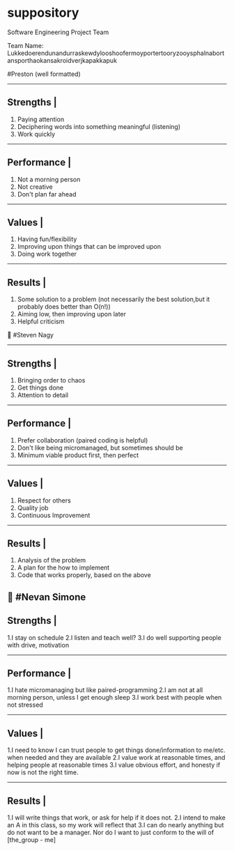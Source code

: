 # suppository
Software Engineering Project Team

Team Name: Lukkedoerendunandurraskewdylooshoofermoyportertooryzooysphalnabortansporthaokansakroidverjkapakkapuk

#Preston (well formatted)

-----------
Strengths |
-----------
1. Paying attention
2. Deciphering words into something meaningful (listening)
3. Work quickly

-------------
Performance |
-------------
1. Not a morning person
2. Not creative
3. Don't plan far ahead

--------
Values |
--------
1. Having fun/flexibility
2. Improving upon things that can be improved upon
3. Doing work together

---------
Results |
---------
1. Some solution to a problem (not necessarily the best solution,but it probably does better than O(n!)) 
2. Aiming low, then improving upon later
3. Helpful criticism


#Steven Nagy

-----------
Strengths |
-----------
1. Bringing order to chaos
2. Get things done
3. Attention to detail

-------------
Performance |
-------------
1. Prefer collaboration (paired coding is helpful)
2. Don't like being micromanaged, but sometimes should be
3. Minimum viable product first, then perfect

--------
Values |
--------
1. Respect for others
2. Quality job
3. Continuous Improvement

---------
Results |
---------
1. Analysis of the problem
2. A plan for the how to implement
3. Code that works properly, based on the above


#Nevan Simone
-----------
Strengths |
-----------
1.I stay on schedule
2.I listen and teach well?
3.I do well supporting people with drive, motivation

-------------
Performance |
-------------
1.I hate micromanaging but like paired-programming
2.I am not at all morning person, unless I get enough sleep
3.I work best with people when not stressed

--------
Values |
--------
1.I need to know I can trust people to get things done/information to me/etc. when needed and they are available
2.I value work at reasonable times, and helping people at reasonable times
3.I value obvious effort, and honesty if now is not the right time.

---------
Results |
---------
1.I will write things that work, or ask for help if it does not.
2.I intend to make an A in this class, so my work will reflect that
3.I can do nearly anything but do not want to be a manager. Nor do I want to just conform to the will of [the_group - me]
